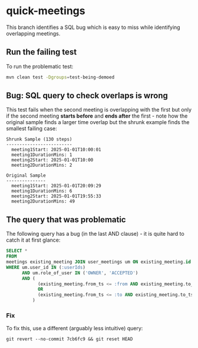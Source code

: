# quick-meetings

This branch identifies a SQL bug which is easy to miss while identifying overlapping meetings.

## Run the failing test

To run the problematic test:

```bash
mvn clean test -Dgroups=test-being-demoed
```

## Bug: SQL query to check overlaps is wrong

This test fails when the second meeting is overlapping with the first but only if the 
second meeting **starts before** and **ends after** the first - note how the original
sample finds a larger time overlap but the shrunk example finds the smallest failing 
case:

```
Shrunk Sample (130 steps)
-------------------------
  meeting1Start: 2025-01-01T10:00:01
  meeting1DurationMins: 1
  meeting2Start: 2025-01-01T10:00
  meeting2DurationMins: 2

Original Sample
---------------
  meeting1Start: 2025-01-01T20:09:29
  meeting1DurationMins: 6
  meeting2Start: 2025-01-01T19:55:33
  meeting2DurationMins: 49
```

## The query that was problematic
The following query has a bug (in the last AND clause) - it is quite hard to catch it at first glance:

```sql
SELECT *
FROM
meetings existing_meeting JOIN user_meetings um ON existing_meeting.id = um.meeting_id
WHERE um.user_id IN (:userIds)
      AND um.role_of_user IN ('OWNER', 'ACCEPTED')
      AND (
            (existing_meeting.from_ts <= :from AND existing_meeting.to_ts >= :from)
            OR
            (existing_meeting.from_ts <= :to AND existing_meeting.to_ts >= :to)
          )
```

### Fix

To fix this, use a different (arguably less intuitive) query:

```
git revert --no-commit 7cb6fc9 && git reset HEAD
```
